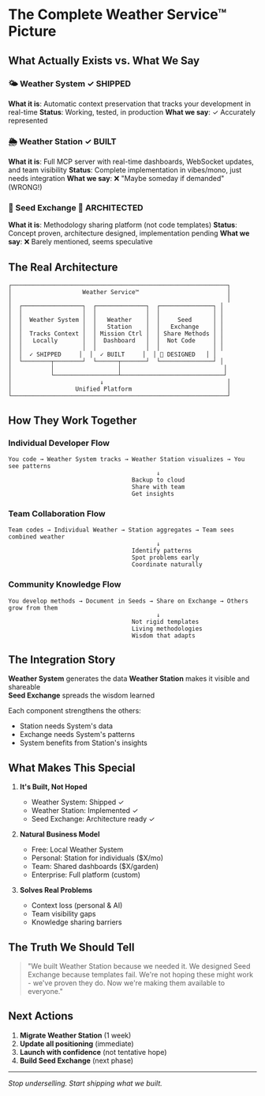# The Complete Weather Service™ Picture

## What Actually Exists vs. What We Say

### 🌤️ Weather System ✓ SHIPPED
**What it is**: Automatic context preservation that tracks your development in real-time
**Status**: Working, tested, in production
**What we say**: ✓ Accurately represented

### 🌦️ Weather Station ✓ BUILT
**What it is**: Full MCP server with real-time dashboards, WebSocket updates, and team visibility
**Status**: Complete implementation in vibes/mono, just needs integration
**What we say**: ❌ "Maybe someday if demanded" (WRONG!)

### 🌱 Seed Exchange 🔄 ARCHITECTED
**What it is**: Methodology sharing platform (not code templates)
**Status**: Concept proven, architecture designed, implementation pending
**What we say**: ❌ Barely mentioned, seems speculative

## The Real Architecture

```
┌─────────────────────────────────────────────────────────────┐
│                    Weather Service™                         │
│                                                             │
│  ┌─────────────────┐  ┌──────────────┐  ┌───────────────┐ │
│  │                 │  │              │  │               │ │
│  │  Weather System │  │   Weather    │  │     Seed      │ │
│  │                 │  │   Station    │  │   Exchange    │ │
│  │  Tracks Context │  │ Mission Ctrl │  │ Share Methods │ │
│  │   Locally       │  │  Dashboard   │  │  Not Code     │ │
│  │                 │  │              │  │               │ │
│  │  ✓ SHIPPED     │  │  ✓ BUILT     │  │ 🔄 DESIGNED   │ │
│  └────────┬────────┘  └──────┬───────┘  └───────────────┘ │
│           │                  │                             │
│           └──────────────────┴─────────────────────────────┘
│                         ↓                                   │
│                  Unified Platform                           │
└─────────────────────────────────────────────────────────────┘
```

## How They Work Together

### Individual Developer Flow
```
You code → Weather System tracks → Weather Station visualizes → You see patterns
                                          ↓
                                   Backup to cloud
                                   Share with team
                                   Get insights
```

### Team Collaboration Flow
```
Team codes → Individual Weather → Station aggregates → Team sees combined weather
                                          ↓
                                   Identify patterns
                                   Spot problems early
                                   Coordinate naturally
```

### Community Knowledge Flow
```
You develop methods → Document in Seeds → Share on Exchange → Others grow from them
                                          ↓
                                   Not rigid templates
                                   Living methodologies
                                   Wisdom that adapts
```

## The Integration Story

**Weather System** generates the data
**Weather Station** makes it visible and shareable  
**Seed Exchange** spreads the wisdom learned

Each component strengthens the others:
- Station needs System's data
- Exchange needs System's patterns
- System benefits from Station's insights

## What Makes This Special

1. **It's Built, Not Hoped**
   - Weather System: Shipped ✓
   - Weather Station: Implemented ✓
   - Seed Exchange: Architecture ready ✓

2. **Natural Business Model**
   - Free: Local Weather System
   - Personal: Station for individuals ($X/mo)
   - Team: Shared dashboards ($X/garden)
   - Enterprise: Full platform (custom)

3. **Solves Real Problems**
   - Context loss (personal & AI)
   - Team visibility gaps
   - Knowledge sharing barriers

## The Truth We Should Tell

> "We built Weather Station because we needed it. We designed Seed Exchange because templates fail. We're not hoping these might work - we've proven they do. Now we're making them available to everyone."

## Next Actions

1. **Migrate Weather Station** (1 week)
2. **Update all positioning** (immediate)
3. **Launch with confidence** (not tentative hope)
4. **Build Seed Exchange** (next phase)

---

*Stop underselling. Start shipping what we built.*